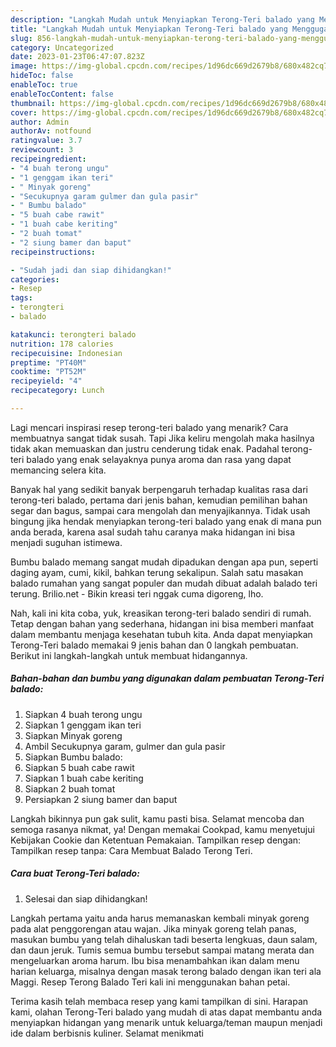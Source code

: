```yaml
---
description: "Langkah Mudah untuk Menyiapkan Terong-Teri balado yang Menggugah Selera"
title: "Langkah Mudah untuk Menyiapkan Terong-Teri balado yang Menggugah Selera"
slug: 856-langkah-mudah-untuk-menyiapkan-terong-teri-balado-yang-menggugah-selera
category: Uncategorized
date: 2023-01-23T06:47:07.823Z
image: https://img-global.cpcdn.com/recipes/1d96dc669d2679b8/680x482cq70/terong-teri-balado-foto-resep-utama.jpg
hideToc: false
enableToc: true
enableTocContent: false
thumbnail: https://img-global.cpcdn.com/recipes/1d96dc669d2679b8/680x482cq70/terong-teri-balado-foto-resep-utama.jpg
cover: https://img-global.cpcdn.com/recipes/1d96dc669d2679b8/680x482cq70/terong-teri-balado-foto-resep-utama.jpg
author: Admin
authorAv: notfound
ratingvalue: 3.7
reviewcount: 3
recipeingredient:
- "4 buah terong ungu"
- "1 genggam ikan teri"
- " Minyak goreng"
- "Secukupnya garam gulmer dan gula pasir"
- " Bumbu balado"
- "5 buah cabe rawit"
- "1 buah cabe keriting"
- "2 buah tomat"
- "2 siung bamer dan baput"
recipeinstructions:

- "Sudah jadi dan siap dihidangkan!"
categories:
- Resep
tags:
- terongteri
- balado

katakunci: terongteri balado 
nutrition: 178 calories
recipecuisine: Indonesian
preptime: "PT40M"
cooktime: "PT52M"
recipeyield: "4"
recipecategory: Lunch

---
```



Lagi mencari inspirasi resep terong-teri balado yang menarik? Cara membuatnya sangat tidak susah. Tapi Jika keliru mengolah maka hasilnya tidak akan memuaskan dan justru cenderung tidak enak. Padahal terong-teri balado yang enak selayaknya punya aroma dan rasa yang dapat memancing selera kita.


Banyak hal yang sedikit banyak berpengaruh terhadap kualitas rasa dari terong-teri balado, pertama dari jenis bahan, kemudian pemilihan bahan segar dan bagus, sampai cara mengolah dan menyajikannya. Tidak usah bingung jika hendak menyiapkan terong-teri balado yang enak di mana pun anda berada, karena asal sudah tahu caranya maka hidangan ini bisa menjadi suguhan istimewa.

Bumbu balado memang sangat mudah dipadukan dengan apa pun, seperti daging ayam, cumi, kikil, bahkan terung sekalipun. Salah satu masakan balado rumahan yang sangat populer dan mudah dibuat adalah balado teri terung. Brilio.net - Bikin kreasi teri nggak cuma digoreng, lho.


Nah, kali ini kita coba, yuk, kreasikan terong-teri balado sendiri di rumah. Tetap dengan bahan yang sederhana, hidangan ini bisa memberi manfaat dalam membantu menjaga kesehatan tubuh kita. Anda dapat menyiapkan Terong-Teri balado memakai 9 jenis bahan dan 0 langkah pembuatan. Berikut ini langkah-langkah untuk membuat hidangannya.

<!--inarticleads1-->

##### Bahan-bahan dan bumbu yang digunakan dalam pembuatan Terong-Teri balado:

1. Siapkan 4 buah terong ungu
1. Siapkan 1 genggam ikan teri
1. Siapkan  Minyak goreng
1. Ambil Secukupnya garam, gulmer dan gula pasir
1. Siapkan  Bumbu balado:
1. Siapkan 5 buah cabe rawit
1. Siapkan 1 buah cabe keriting
1. Siapkan 2 buah tomat
1. Persiapkan 2 siung bamer dan baput


Langkah bikinnya pun gak sulit, kamu pasti bisa. Selamat mencoba dan semoga rasanya nikmat, ya! Dengan memakai Cookpad, kamu menyetujui Kebijakan Cookie dan Ketentuan Pemakaian. Tampilkan resep dengan: Tampilkan resep tanpa: Cara Membuat Balado Terong Teri. 

<!--inarticleads2-->

##### Cara buat Terong-Teri balado:


1. Selesai dan siap dihidangkan!

Langkah pertama yaitu anda harus memanaskan kembali minyak goreng pada alat penggorengan atau wajan. Jika minyak goreng telah panas, masukan bumbu yang telah dihaluskan tadi beserta lengkuas, daun salam, dan daun jeruk. Tumis semua bumbu tersebut sampai matang merata dan mengeluarkan aroma harum. Ibu bisa menambahkan ikan dalam menu harian keluarga, misalnya dengan masak terong balado dengan ikan teri ala Maggi. Resep Terong Balado Teri kali ini menggunakan bahan petai. 

Terima kasih telah membaca resep yang kami tampilkan di sini. Harapan kami, olahan Terong-Teri balado yang mudah di atas dapat membantu anda menyiapkan hidangan yang menarik untuk keluarga/teman maupun menjadi ide dalam berbisnis kuliner. Selamat menikmati
